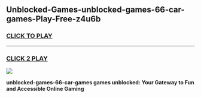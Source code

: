
## Unblocked-Games-unblocked-games-66-car-games-Play-Free-z4u6b
<h3>
<a href="https://premium76.site?title=unblocked-games-66-car-games&ref=09A">CLICK TO PLAY</a></h3>
<hr>

<h3>
<a href="https://premium76.site?title=unblocked-games-66-car-games&ref=09A">CLICK 2 PLAY</a>
  
</h3>

<a href="https://premium76.site?title=unblocked-games-66-car-games&ref=09A"><img src="https://clearcache.store/games.png"></a>


**unblocked-games-66-car-games games unblocked: Your Gateway to Fun and Accessible Online Gaming**
